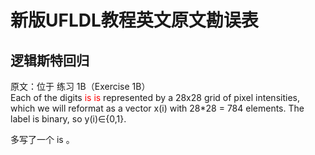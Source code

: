 # 新版UFLDL教程英文原文勘误表  
## 逻辑斯特回归  
原文：位于 练习 1B（Exercise 1B）  
Each of the digits <font color=red>is is</font> represented by a 28x28 grid of pixel intensities, which we will reformat as a vector x(i) with 28*28 = 784 elements. The label is binary, so y(i)∈{0,1}.  

多写了一个 is 。